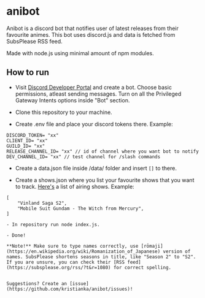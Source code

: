 # anibot
Anibot is a discord bot that notifies user of latest releases from their favourite animes. This bot uses discord.js and data is fetched from SubsPlease RSS feed.

Made with node.js using minimal amount of npm modules. 


## How to run

- Visit [Discord Developer Portal](https://discord.com/developers/docs/intro) and create a bot. Choose basic permissions, atleast sending messages. Turn on all the Privileged Gateway Intents options inside "Bot" section.

- Clone this repository to your machine.

- Create .env file and place your discord tokens there. Example:
```
DISCORD_TOKEN= "xx"
CLIENT_ID= "xx"
GUILD_ID= "xx"
RELEASE_CHANNEL_ID= "xx" // id of channel where you want bot to notify
DEV_CHANNEL_ID= "xx" // test channel for /slash commands
```


- Create a data.json file inside /data/ folder and insert ```[]``` to there. 

- Create a shows.json where you list your favourite shows that you want to track. [Here's](https://myanimelist.net/anime/season) a list of  airing shows.
 Example: 
```
[
    "Vinland Saga S2",
    "Mobile Suit Gundam - The Witch from Mercury",
]

- In repository run node index.js.

- Done!

**Note!** Make sure to type names correctly, use [rōmaji](https://en.wikipedia.org/wiki/Romanization_of_Japanese) version of names. SubsPlease shortens seasons in title, like "Season 2" to "S2". If you are unsure, you can check their [RSS feed](https://subsplease.org/rss/?t&r=1080) for correct spelling.


Suggestions? Create an [issue](https://github.com/kristianka/anibot/issues)!
